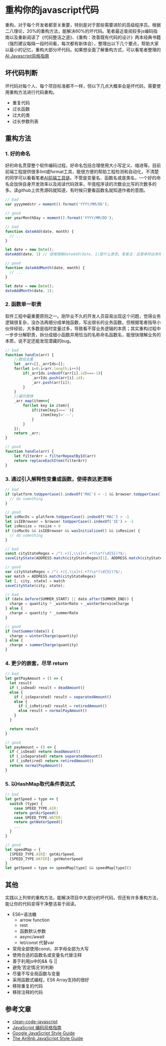# 重构你的javascript代码

重构，对于每个开发者都至关重要，特别是对于那些需要进阶的高级程序员。根据二八理论，20%的重构方法，能解决80%的坏代码。笔者最近查阅较多js编码指南以及重新阅读了《代码整洁之道》、《重构：改善既有代码的设计》两本经典书籍（强烈建议每隔一段时间看，每次都有新体会），整理出以下几个要点，帮助大家以最小的记忆，重构大部分坏代码。如果想全面了解重构方式，可以看笔者整理的[AI Javascript风格指南](../team-standard/clean-code-javascript.md)

## 坏代码判断
坏代码对每个人、每个项目标准都不一样，但以下几点大概率会是坏代码，需要使用重构方法进行代码重构。
  * 重复代码
  * 过长函数
  * 过大的类
  * 过长参数列表

## 重构方法

### 1. 好的命名
好的命名贯穿整个软件编码过程，好命名包括合理使用大小写定义、缩进等。目前前端工程提供很多lint或format工具，能很方便的帮助工程检测和自动化，不清楚的同学可以看看笔者[AI前端工具链](../team-standard/1.standard-ai-vutool.md)。不管是变量名、函数名或是类名，一个好的命名会加快自身开发效率以及阅读代码效率，毕竟程序读的次数会比写的次数多的多。读github上优秀源码就知道，有时候只要看函数名就知道作者的意图。

``` js
// bad
var yyyymmdstr = moment().format('YYYY/MM/DD');

// good
var yearMonthDay = moment().format('YYYY/MM/DD');
```

``` js
// bad
function dateAdd(date, month) {
  // ...
}

let date = new Date();
dateAdd(date, 1) // 很难理解dateAdd(date, 1)是什么意思。笔者注：这里单拎出来举例很简单易懂，但希望在做工程时也时刻谨记这条

// good
function dateAddMonth(date, month) {
  // ...
}

let date = new Date();
dateAddMonth(date, 1);
```

### 2. 函数单一职责
软件工程中最重要原则之一。刚毕业不久的开发人员容易出现这个问题，觉得业务逻辑很复杂，没办法再细分成单独函数，写出很长的业务函数。但根据笔者指导小伙伴经验，大多数是临时变量过多，导致看不穿业务逻辑的本质；其实重构过程中一步步分解职责，拆分成细小函数并用恰当的名称命名函数名，能很快理解业务的本质，说不定还能发现潜藏的bug。

``` js
// bad
function handle(arr) {
    //数组去重
    let _arr=[],_arrIds=[];
    for(let i=0;i<arr.length;i++){
        if(_arrIds.indexOf(arr[i].id)===-1){
            _arrIds.push(arr[i].id);
            _arr.push(arr[i]);
        }
    }
    //遍历替换
    _arr.map(item=>{
        for(let key in item){
            if(item[key]===''){
                item[key]='--';
            }
        }
    });
    return _arr;
}

// good
function handle(arr) {
    let filterArr = filterRepeatById(arr)
    return replaceEachItem(filterArr)
}
```

### 3. 通过引入解释性变量或函数，使得表达更清晰

``` js
// bad
if (platform.toUpperCase().indexOf('MAC') > -1 && browser.toUpperCase().indexOf('IE') > -1 && wasInitialized() && resize > 0) {
  // do something
}

// good
let isMacOs = platform.toUpperCase().indexOf('MAC') > -1
let isIEBrowser = browser.toUpperCase().indexOf('IE') > -1
let isResize = resize > 0
if (isMacOs && isIEBrowser && wasInitialized() && isResize) {
  // do something
}
```

``` js
// bad
const cityStateRegex = /^(.+)[,\\s]+(.+?)\s*(\d{5})?$/;
saveCityState(ADDRESS.match(cityStateRegex)[1], ADDRESS.match(cityStateRegex)[2]);

// good
var cityStateRegex = /^(.+)[,\\s]+(.+?)\s*(\d{5})?$/;
var match = ADDRESS.match(cityStateRegex)
let [, city, state] = match
saveCityState(city, state);
```

``` js
// bad
if (date.before(SUMMER_START) || date.after(SUMMER_END)) {
  charge = quantity * _winterRate + _winterServiceCharge
} else {
  charge = quantity * _summerRate
}

// good
if (notSummer(date)) {
  charge = winterCharge(quantity)
} else {
  charge = summerCharge(quantity)
}
```

### 4. 更少的嵌套，尽早 return
``` js
// bad
let getPayAmount = () => {
  let result
  if (_isDead) result = deadAmount()
  else {
    if (_isSeparated) result = separatedAmount()
    else {
      if (_isRetired) result = retiredAmount()
      else result = normalPayAmount()
    }
  }

  return result
}

// good
let payAmount = () => {
  if (_isDead) return deadAmount()
  if (_isSeparated) return separatedAmount()
  if (_isRetired) return retiredAmount()
  return normalPayAmount()
}
```

### 5. 以HashMap取代条件表达式
``` js
// bad
let getSpeed = type => {
  switch (type) {
    case SPEED_TYPE.AIR:
    return getAirSpeed()
    case SPEED_TYPE.WATER:
    return getWaterSpeed()
    ...
  }
}

// good
let speedMap = {
  [SPEED_TYPE.AIR]: getAirSpeed,
  [SPEED_TYPE.WATER]: getWaterSpeed
}
let getSpeed = type => speedMap[type] && speedMap[type]()
```

## 其他
实践以上列举的重构方法，能解决项目中大部分的坏代码，但还有许多重构方法，能让你的代码变得干净整洁易于阅读。
* ES6+语法糖
    * arrow function
    * rest
    * 函数默认参数
    * async/await
    * let/const 代替var
* 常用全部使用const，并字母全部为大写
* 使用合适的函数名或变量名代替注释
* 善于利用js中的&& 与 ||
* 避免‘否定情况’的判断
* 尽量不写全局函数与变量
* 采用函数式编程，ES6 Array支持的很好
* 移除重复的代码
* 移除注释的代码

## 参考文章
* [clean-code-javascript](https://github.com/ryanmcdermott/clean-code-javascript)
* [JavaScript 编码风格指南](https://www.css88.com/archives/9992)
* [Google JavaScript Style Guide](https://google.github.io/styleguide/jsguide.html)
* [The AirBnb JavaScript Style Guide](https://www.css88.com/archives/8345)